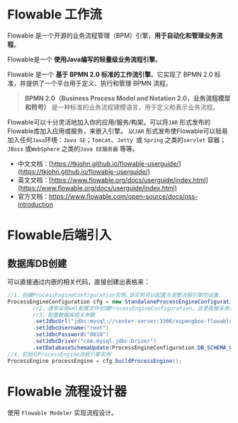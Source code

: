# Flowable 工作流

Flowable 是一个开源的业务流程管理（BPM）引擎，**用于自动化和管理业务流程**。

Flowable是一个 **使用Java编写的轻量级业务流程引擎**。

Flowable 是一个 **基于 BPMN 2.0 标准的工作流引擎**。它实现了 BPMN 2.0 标准，并提供了一个平台用于定义、执行和管理 BPMN 流程。

> **BPMN 2.0（Business Process Model and Notation 2.0，业务流程模型和符号）** 是一种标准的业务流程建模语言，用于定义和表示业务流程。

Flowable可以十分灵活地加入你的应用/服务/构架。可以将`JAR` 形式发布的Flowable库加入应用或服务，来嵌入引擎。 以`JAR` 形式发布使Flowable可以轻易加入任何`Java`环境：`Java SE`；`Tomcat`、`Jetty `或 `Spring` 之类的`servlet` 容器；`JBoss` 或`WebSphere` 之类的`Java EE服务器` 等等。

- 中文文档：[https://tkjohn.github.io/flowable-userguide/](https://tkjohn.github.io/flowable-userguide/)
- 英文文档：[https://www.flowable.org/docs/userguide/index.html](https://www.flowable.org/docs/userguide/index.html)
- 官方文档：https://www.flowable.com/open-source/docs/oss-introduction



# Flowable后端引入

## 数据库DB创建
可以直接通过内嵌的相关代码，直接创建出表格来：
```java
//1、创建ProcessEngineConfiguration实例,该实例可以配置与调整流程引擎的设置
ProcessEngineConfiguration cfg = new StandaloneProcessEngineConfiguration()
        //2、通常采用xml配置文件创建ProcessEngineConfiguration，这里直接采用代码的方式
        //3、配置数据库相关参数
        .setJdbcUrl("jdbc:mysql://center-server:3306/xupengboo-flowable-demo?useUnicode=true&characterEncoding=utf8&serverTimezone=GMT%2b8&nullCatalogMeansCurrent=true")
        .setJdbcUsername("root")
        .setJdbcPassword("0818")
        .setJdbcDriver("com.mysql.jdbc.Driver")
        .setDatabaseSchemaUpdate(ProcessEngineConfiguration.DB_SCHEMA_UPDATE_TRUE);
//4、初始化ProcessEngine流程引擎实例
ProcessEngine processEngine = cfg.buildProcessEngine();
```






# Flowable 流程设计器

使用 `Flowable Modeler` 实现流程设计。





 